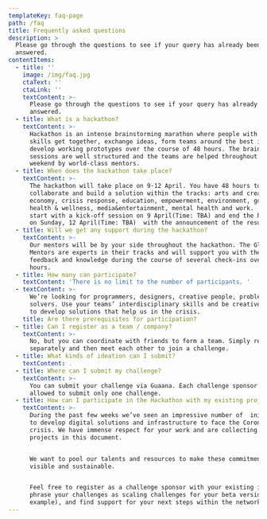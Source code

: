```yaml
---
templateKey: faq-page
path: /faq
title: Frequently asked questions
description: >
  Please go through the questions to see if your query has already been
  answered.
contentItems:
  - title: ''
    image: /img/faq.jpg
    ctaText: ''
    ctaLink: ''
    textContent: >-
      Please go through the questions to see if your query has already been
      answered.
  - title: What is a hackathon?
    textContent: >-
      Hackathon is an intense brainstorming marathon where people with different
      skills get together, exchange ideas, form teams around the best ideas and
      develop working prototypes over the course of 48 hours. The brainstorming
      sessions are well structured and the teams are helped throughout the
      weekend by world-class mentors. 
  - title: When does the hackathon take place?
    textContent: >-
      The hackathon will take place on 9-12 April. You have 48 hours to
      collaborate and build a solution within the tracks: arts and creativity,
      economy, crisis response, education, empowerment, environment, governance,
      health & wellness, media&entertainment, mental health and work.  We’ll
      start with a kick-off session on 9 April(Time: TBA) and end the hackathon
      on Sunday, 12 April(Time: TBA)  with the announcement of the results.
  - title: Will we get any support during the hackathon?
    textContent: >-
      Our mentors will be by your side throughout the hackathon. The Global Hack
      Mentors are experts in their tracks and will support you with their
      feedback and knowledge during the course of several check-ins over the 48
      hours.
  - title: How many can participate?
    textContent: 'There is no limit to the number of participants. '
  - textContent: >-
      We’re looking for programmers, designers, creative people, problem
      solvers. Use your teams’ interdisciplinary skills and be creative together
      to develop solutions that help us in the crisis.
    title: Are there prerequisites for participation?
  - title: Can I register as a team / company?
    textContent: >-
      No, but you can coordinate with friends to form a team. Simply register
      separately and then meet each other to join a challenge.
  - title: What kinds of ideation can I submit?
    textContent: .
  - title: Where can I submit my challenge?
    textContent: >-
      You can submit your challenge via Guaana. Each challenge sponsor is
      allowed to submit only one challenge.
  - title: How can I participate in the Hackathon with my existing project?
    textContent: >-
      During the past few weeks we’ve seen an impressive number of  initiatives
      to develop digital solutions and infrastructure to face the Coronavirus
      crisis. We have immense respect for your work and are collecting all your
      projects in this document.


      We want to pool our talents and resources to make these commitments both
      visible and sustainable.


      Feel free to register as a challenge sponsor with your existing ideas,
      phrase your challenges as scaling challenges for your beta versions (for
      example), and find support for your next steps within the network.
---
```

